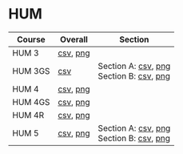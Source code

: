 # HUM

| Course | Overall | Section |
| ------ | ------- | ------- |
| HUM 3 | [csv](https://github.com/UCSD-Historical-Enrollment-Data/2024Summer1/blob/main/overall/HUM%203.csv), [png](https://raw.githubusercontent.com/UCSD-Historical-Enrollment-Data/2024Summer1/main/plot_overall/HUM%203.png) |  |
| HUM 3GS | [csv](https://github.com/UCSD-Historical-Enrollment-Data/2024Summer1/blob/main/overall/HUM%203GS.csv) | Section A: [csv](https://github.com/UCSD-Historical-Enrollment-Data/2024Summer1/blob/main/section/HUM%203GS_A.csv), [png](https://raw.githubusercontent.com/UCSD-Historical-Enrollment-Data/2024Summer1/main/plot_section/HUM%203GS_A.png)<br>Section B: [csv](https://github.com/UCSD-Historical-Enrollment-Data/2024Summer1/blob/main/section/HUM%203GS_B.csv), [png](https://raw.githubusercontent.com/UCSD-Historical-Enrollment-Data/2024Summer1/main/plot_section/HUM%203GS_B.png) |
| HUM 4 | [csv](https://github.com/UCSD-Historical-Enrollment-Data/2024Summer1/blob/main/overall/HUM%204.csv), [png](https://raw.githubusercontent.com/UCSD-Historical-Enrollment-Data/2024Summer1/main/plot_overall/HUM%204.png) |  |
| HUM 4GS | [csv](https://github.com/UCSD-Historical-Enrollment-Data/2024Summer1/blob/main/overall/HUM%204GS.csv), [png](https://raw.githubusercontent.com/UCSD-Historical-Enrollment-Data/2024Summer1/main/plot_overall/HUM%204GS.png) |  |
| HUM 4R | [csv](https://github.com/UCSD-Historical-Enrollment-Data/2024Summer1/blob/main/overall/HUM%204R.csv), [png](https://raw.githubusercontent.com/UCSD-Historical-Enrollment-Data/2024Summer1/main/plot_overall/HUM%204R.png) |  |
| HUM 5 | [csv](https://github.com/UCSD-Historical-Enrollment-Data/2024Summer1/blob/main/overall/HUM%205.csv), [png](https://raw.githubusercontent.com/UCSD-Historical-Enrollment-Data/2024Summer1/main/plot_overall/HUM%205.png) | Section A: [csv](https://github.com/UCSD-Historical-Enrollment-Data/2024Summer1/blob/main/section/HUM%205_A.csv), [png](https://raw.githubusercontent.com/UCSD-Historical-Enrollment-Data/2024Summer1/main/plot_section/HUM%205_A.png)<br>Section B: [csv](https://github.com/UCSD-Historical-Enrollment-Data/2024Summer1/blob/main/section/HUM%205_B.csv), [png](https://raw.githubusercontent.com/UCSD-Historical-Enrollment-Data/2024Summer1/main/plot_section/HUM%205_B.png) |
